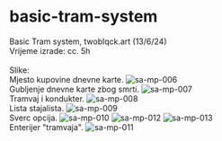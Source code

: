 # basic-tram-system
Basic Tram system, twoblqck.art (13/6/24)<br>
Vrijeme izrade: cc. 5h <br><br>
Slike:<br>
Mjesto kupovine dnevne karte.
![sa-mp-006](https://github.com/2blqck/basic-tram-system/assets/39035704/77aea883-1b69-454f-b025-47951aad4d63)
<br>
Gubljenje dnevne karte zbog smrti.
![sa-mp-007](https://github.com/2blqck/basic-tram-system/assets/39035704/514a3614-f95f-42ed-9ff0-1972e33046b6)
<br>
Tramvaj i kondukter.
![sa-mp-008](https://github.com/2blqck/basic-tram-system/assets/39035704/5d63e254-99f3-4224-be9a-be3bf0f6c305)
<br>
Lista stajalista.
![sa-mp-009](https://github.com/2blqck/basic-tram-system/assets/39035704/b42d6e19-0a26-4842-b46c-be493c5a1748)
<br>
Sverc opcija.
![sa-mp-010](https://github.com/2blqck/basic-tram-system/assets/39035704/124780bc-ab15-48b5-bdf9-df0b02ef878e)
![sa-mp-012](https://github.com/2blqck/basic-tram-system/assets/39035704/2949582b-3591-456d-b3d7-07d6457f3313)
![sa-mp-013](https://github.com/2blqck/basic-tram-system/assets/39035704/05fa609d-532c-46a6-b2cb-5f03e7a15b6a)
<br>
Enterijer "tramvaja".
![sa-mp-011](https://github.com/2blqck/basic-tram-system/assets/39035704/4c78d045-7b10-403b-924e-e28cfc03d23f)


